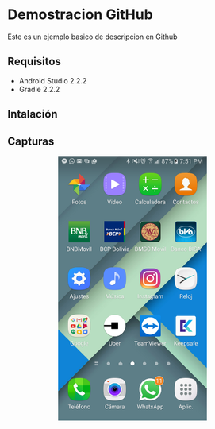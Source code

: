 Demostracion GitHub
===
Este es un ejemplo basico de descripcion en Github

Requisitos
---
* Android Studio 2.2.2
* Gradle 2.2.2

Intalación
---

Capturas
---

<div aling="center">
    <center>
        <img src="img/captura.png" width ="300">
    </center>
</div>
